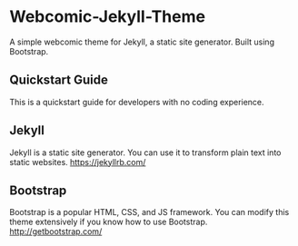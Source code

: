 # Webcomic-Jekyll-Theme
A simple webcomic theme for Jekyll, a static site generator. Built using Bootstrap.

## Quickstart Guide
This is a quickstart guide for developers with no coding experience. 

## Jekyll 
Jekyll is a static site generator. You can use it to transform plain text into static websites.
https://jekyllrb.com/

## Bootstrap
Bootstrap is a popular HTML, CSS, and JS framework. You can modify this theme extensively if you know how to use Bootstrap. 
http://getbootstrap.com/

